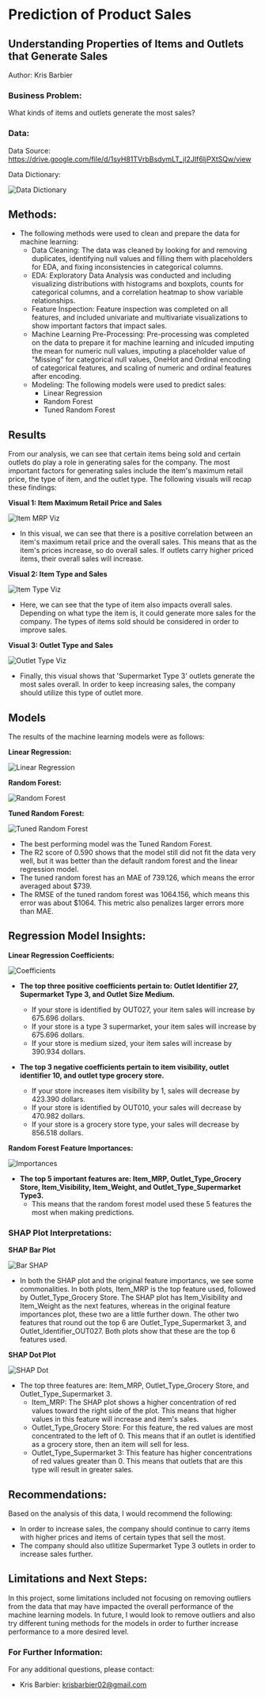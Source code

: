 # Prediction of Product Sales

## Understanding Properties of Items and Outlets that Generate Sales

Author: Kris Barbier

### Business Problem:

What kinds of items and outlets generate the most sales?

### Data:

Data Source: https://drive.google.com/file/d/1syH81TVrbBsdymLT_jl2JIf6IjPXtSQw/view

Data Dictionary:

![Data Dictionary](https://github.com/krisbarbier/Prediction-of-Product-Sales-/assets/134635095/d961aa38-a6de-4f16-aa57-957ae7727244)


## Methods:

- The following methods were used to clean and prepare the data for machine learning:
  - Data Cleaning: The data was cleaned by looking for and removing duplicates, identifying null values and filling them with placeholders for EDA, and fixing inconsistencies in categorical columns.
  - EDA: Exploratory Data Analysis was conducted and including visualizing distributions with histograms and boxplots, counts for categorical columns, and a correlation heatmap to show variable relationships.
  - Feature Inspection: Feature inspection was completed on all features, and included univariate and multivariate visualizations to show important factors that impact sales.
  - Machine Learning Pre-Processing: Pre-processing was completed on the data to prepare it for machine learning and inlcuded imputing the mean for numeric null values, imputing a placeholder value of "Missing" for categorical null values, OneHot and Ordinal encoding of categorical features, and scaling of numeric and ordinal features after encoding.
  - Modeling: The following models were used to predict sales:
    - Linear Regression
    - Random Forest
    - Tuned Random Forest

## Results

From our analysis, we can see that certain items being sold and certain outlets do play a role in generating sales for the company. The most important factors for generating sales include the item's maximum retail price, the type of item, and the outlet type. The following visuals will recap these findings:

**Visual 1: Item Maximum Retail Price and Sales**

![Item MRP Viz](https://github.com/krisbarbier/Prediction-of-Product-Sales-/assets/134635095/dce84c0c-1fef-429b-9d0f-0b3de0669dcf)

- In this visual, we can see that there is a positive correlation between an item's maximum retail price and the overall sales. This means that as the item's prices increase, so do overall sales. If outlets carry higher priced items, their overall sales will increase.
  
**Visual 2: Item Type and Sales**

![Item Type Viz](https://github.com/krisbarbier/Prediction-of-Product-Sales-/assets/134635095/b6e39fed-c804-485a-ad8c-a96bb543def5)


- Here, we can see that the type of item also impacts overall sales. Depending on what type the item is, it could generate more sales for the company. The types of items sold should be considered in order to improve sales.
  
**Visual 3: Outlet Type and Sales**

![Outlet Type Viz](https://github.com/krisbarbier/Prediction-of-Product-Sales-/assets/134635095/77b686c0-2459-4a10-9d6e-c3beb6ddefdc)


- Finally, this visual shows that 'Supermarket Type 3' outlets generate the most sales overall. In order to keep increasing sales, the company should utilize this type of outlet more.

## Models

The results of the machine learning models were as follows:

**Linear Regression:**

![Linear Regression](https://github.com/krisbarbier/Prediction-of-Product-Sales-/assets/134635095/6efd082c-d665-4db2-a845-33a23fef91c9)

**Random Forest:**

![Random Forest](https://github.com/krisbarbier/Prediction-of-Product-Sales-/assets/134635095/4c35c2ae-4860-411a-8442-094c83b445e2)

**Tuned Random Forest:**

![Tuned Random Forest](https://github.com/krisbarbier/Prediction-of-Product-Sales-/assets/134635095/b1e64bed-5b39-47e6-85d1-9e34003ec096)

- The best performing model was the Tuned Random Forest.
- The R2 score of 0.590 shows that the model still did not fit the data very well, but it was better than the default random forest and the linear regression model.
- The tuned random forest has an MAE of 739.126, which means the error averaged about $739.
- The RMSE of the tuned random forest was 1064.156, which means this error was about $1064. This metric also penalizes larger errors more than MAE.

## Regression Model Insights:

**Linear Regression Coefficients:**

![Coefficients](https://github.com/krisbarbier/Prediction-of-Product-Sales-/blob/main/LinReg%20Coefficients.png)

- **The top three positive coefficients pertain to: Outlet Identifier 27, Supermarket Type 3, and Outlet Size Medium.**
  - If your store is identified by OUT027, your item sales will increase by 675.696 dollars.
  - If your store is a type 3 supermarket, your item sales will increase by 675.696 dollars.
  - If your store is medium sized, your item sales will increase by 390.934 dollars.

- **The top 3 negative coefficients pertain to item visibility, outlet identifier 10, and outlet type grocery store.**
  - If your store increases item visibility by 1, sales will decrease by 423.390 dollars.
  - If your store is identified by OUT010, your sales will decrease by 470.982 dollars.
  - If your store is a grocery store type, your sales will decrease by 856.518 dollars.

**Random Forest Feature Importances:**

![Importances](https://github.com/krisbarbier/Prediction-of-Product-Sales-/blob/main/Feature%20Importances.png)

- **The top 5 important features are: Item_MRP, Outlet_Type_Grocery Store, Item_Visibility, Item_Weight, and Outlet_Type_Supermarket Type3.**
  - This means that the random forest model used these 5 features the most when making predictions.

### SHAP Plot Interpretations:

**SHAP Bar Plot**

![Bar SHAP](https://github.com/krisbarbier/Prediction-of-Product-Sales-/blob/main/images/summary_plot_1.png)

- In both the SHAP plot and the original feature importancs, we see some commonalities. In both plots, Item_MRP is the top feature used, followed by Outlet_Type_Grocery Store. The SHAP plot has Item_Visibility and Item_Weight as the next features, whereas in the original feature importances plot, these two are a little further down. The other two features that round out the top 6 are Outlet_Type_Supermarket 3, and Outlet_Identifier_OUT027. Both plots show that these are the top 6 features used.

**SHAP Dot Plot**

![SHAP Dot](https://github.com/krisbarbier/Prediction-of-Product-Sales-/blob/main/images/summary_plot_2.png)

- The top three features are: Item_MRP, Outlet_Type_Grocery Store, and Outlet_Type_Supermarket 3.
  - Item_MRP: The SHAP plot shows a higher concentration of red values toward the right side of the plot. This means that higher values in this feature will increase and item's sales.
  - Outlet_Type_Grocery Store: For this feature, the red values are most concentrated to the left of 0. This means that if an outlet is identified as a grocery store, then an item will sell for less.
  - Outlet_Type_Supermarket 3: This feature has higher concentrations of red values greater than 0. This means that outlets that are this type will result in greater sales.

## Recommendations:

Based on the analysis of this data, I would recommend the following:

- In order to increase sales, the company should continue to carry items with higher prices and items of certain types that sell the most.
- The company should also utlitize Supermarket Type 3 outlets in order to increase sales further.

## Limitations and Next Steps:

In this project, some limitations included not focusing on removing outliers from the data that may have impacted the overall performance of the machine learning models. In future, I would look to remove outliers and also try different tuning methods for the models in order to further increase performance to a more desired level.

### For Further Information:

For any additional questions, please contact:

- Kris Barbier: krisbarbier02@gmail.com
